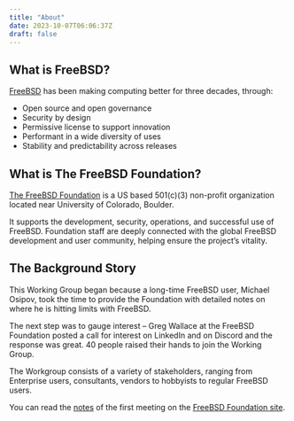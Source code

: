 ```yaml
---
title: "About"
date: 2023-10-07T06:06:37Z
draft: false
---
```


## What is FreeBSD? 

[FreeBSD](https://www.freebsd.org) has been making computing better for three
decades, through:

* Open source and open governance
* Security by design
* Permissive license to support innovation
* Performant in a wide diversity of uses
* Stability and predictability across releases

## What is The FreeBSD Foundation?

[The FreeBSD Foundation](https://www.freebsdfoundation.org/) is a US based
501(c)(3) non-profit organization located near University of Colorado, Boulder.

It supports the development, security, operations, and successful use of
FreeBSD. Foundation staff are deeply connected with the global FreeBSD 
development and user community, helping ensure the project’s vitality. 

## The Background Story

This Working Group began because a long-time FreeBSD user, Michael Osipov, took
the time to provide the Foundation with detailed notes on where he is hitting
limits with FreeBSD. 

The next step was to gauge interest – Greg Wallace at the FreeBSD Foundation
posted a call for interest on LinkedIn and on Discord and the response was
great. 40 people raised their hands to join the Working Group.

The Workgroup consists of a variety of stakeholders, ranging from Enterprise
users, consultants, vendors to hobbyists to regular FreeBSD users.

You can read the 
[notes](https://freebsdfoundation.org/blog/recap-of-first-meeting-of-the-freebsd-enterprise-working-group/)
of the first meeting on the 
[FreeBSD Foundation site](https://freebsdfoundation.org/blog/recap-of-first-meeting-of-the-freebsd-enterprise-working-group/).